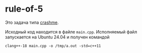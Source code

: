 # rule-of-5

Это задача типа [crashme](https://gitlab.com/danlark/cpp-advanced-hse/-/blob/main/docs/crashme.md).

Исходный код находится в файле `main.cpp`.
Исполняемый файл запускается на Ubuntu 24.04 и получен командой
```shell
clang++-18 main.cpp -o /tmp/a.out -std=c++11
```
